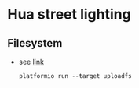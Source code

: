 # Hua street lighting

## Filesystem

* see [link](https://diyprojects.io/esp8266-upload-data-folder-spiffs-littlefs-platformio/)

    ```console
    platformio run --target uploadfs
    ```
